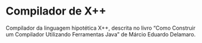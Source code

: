 # Compilador de X++

Compilador da linguagem hipotética X++, descrita no livro “Como Construir
um Compilador Utilizando Ferramentas Java” de Márcio Eduardo Delamaro.

